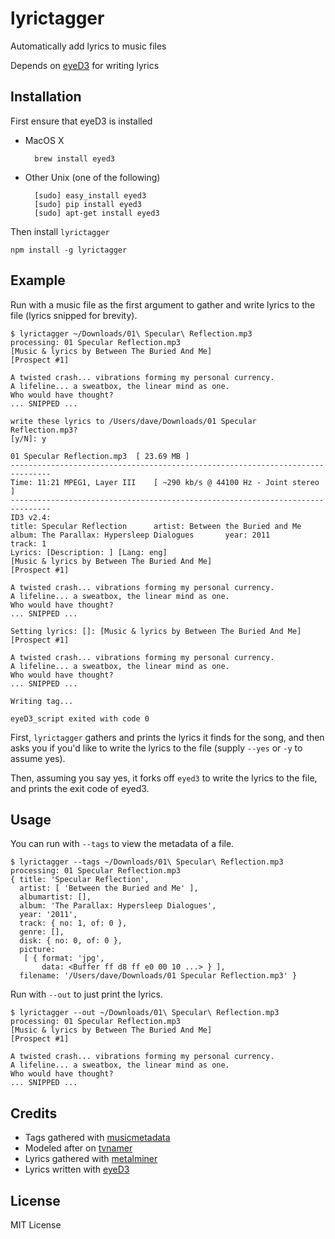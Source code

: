 lyrictagger
===========

Automatically add lyrics to music files

Depends on [eyeD3](http://eyed3.nicfit.net/) for writing lyrics

Installation
------------

First ensure that eyeD3 is installed

- MacOS X

        brew install eyed3

- Other Unix (one of the following)

        [sudo] easy_install eyed3
        [sudo] pip install eyed3
        [sudo] apt-get install eyed3

Then install `lyrictagger`

    npm install -g lyrictagger

Example
-------

Run with a music file as the first argument to gather and write lyrics to
the file (lyrics snipped for brevity).

    $ lyrictagger ~/Downloads/01\ Specular\ Reflection.mp3
    processing: 01 Specular Reflection.mp3
    [Music & lyrics by Between The Buried And Me]
    [Prospect #1]

    A twisted crash... vibrations forming my personal currency.
    A lifeline... a sweatbox, the linear mind as one.
    Who would have thought?
    ... SNIPPED ...

    write these lyrics to /Users/dave/Downloads/01 Specular Reflection.mp3?
    [y/N]: y

    01 Specular Reflection.mp3  [ 23.69 MB ]
    -------------------------------------------------------------------------------
    Time: 11:21 MPEG1, Layer III    [ ~290 kb/s @ 44100 Hz - Joint stereo ]
    -------------------------------------------------------------------------------
    ID3 v2.4:
    title: Specular Reflection      artist: Between the Buried and Me
    album: The Parallax: Hypersleep Dialogues       year: 2011
    track: 1
    Lyrics: [Description: ] [Lang: eng]
    [Music & lyrics by Between The Buried And Me]
    [Prospect #1]

    A twisted crash... vibrations forming my personal currency.
    A lifeline... a sweatbox, the linear mind as one.
    Who would have thought?
    ... SNIPPED ...

    Setting lyrics: []: [Music & lyrics by Between The Buried And Me]
    [Prospect #1]

    A twisted crash... vibrations forming my personal currency.
    A lifeline... a sweatbox, the linear mind as one.
    Who would have thought?
    ... SNIPPED ...

    Writing tag...

    eyeD3_script exited with code 0

First, `lyrictagger` gathers and prints the lyrics it finds for the song, and
then asks you if you'd like to write the lyrics to the file (supply `--yes` or `-y`
to assume yes).

Then, assuming you say yes, it forks off `eyed3` to write the lyrics to the file,
and prints the exit code of eyed3.

Usage
-----

You can run with `--tags` to view the metadata of a file.

    $ lyrictagger --tags ~/Downloads/01\ Specular\ Reflection.mp3
    processing: 01 Specular Reflection.mp3
    { title: 'Specular Reflection',
      artist: [ 'Between the Buried and Me' ],
      albumartist: [],
      album: 'The Parallax: Hypersleep Dialogues',
      year: '2011',
      track: { no: 1, of: 0 },
      genre: [],
      disk: { no: 0, of: 0 },
      picture:
       [ { format: 'jpg',
           data: <Buffer ff d8 ff e0 00 10 ...> } ],
      filename: '/Users/dave/Downloads/01 Specular Reflection.mp3' }

Run with `--out` to just print the lyrics.

    $ lyrictagger --out ~/Downloads/01\ Specular\ Reflection.mp3
    processing: 01 Specular Reflection.mp3
    [Music & lyrics by Between The Buried And Me]
    [Prospect #1]

    A twisted crash... vibrations forming my personal currency.
    A lifeline... a sweatbox, the linear mind as one.
    Who would have thought?
    ... SNIPPED ...


Credits
-------

* Tags gathered with [musicmetadata](https://github.com/leetreveil/node-musicmetadata)
* Modeled after on [tvnamer](https://github.com/dbr/tvnamer)
* Lyrics gathered with [metalminer](https://github.com/sjaak666/metalminer)
* Lyrics written with [eyeD3](http://eyed3.nicfit.net/)

License
-------

MIT License
